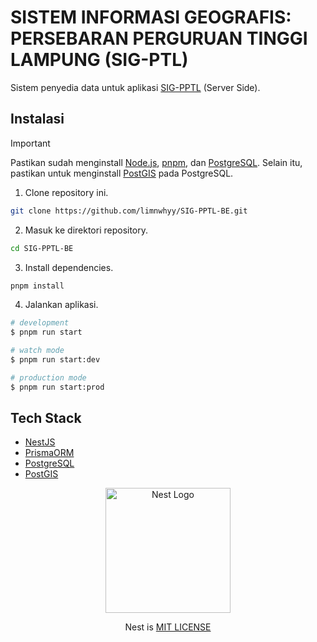 # SISTEM INFORMASI GEOGRAFIS: PERSEBARAN PERGURUAN TINGGI LAMPUNG (SIG-PTL)

Sistem penyedia data untuk aplikasi [SIG-PPTL](https://github.com/limnwhyy/SIG-PPTL-FE) (Server Side).

## Instalasi

> [!IMPORTANT]
> Pastikan sudah menginstall [Node.js](https://nodejs.org/en/download/), [pnpm](https://pnpm.io/installation), dan [PostgreSQL](https://www.postgresql.org/download/). Selain itu, pastikan untuk menginstall [PostGIS](https://postgis.net/install/) pada PostgreSQL.

1. Clone repository ini.

```bash
git clone https://github.com/limnwhyy/SIG-PPTL-BE.git
```

2. Masuk ke direktori repository.

```bash
cd SIG-PPTL-BE
```

3. Install dependencies.

```bash
pnpm install
```

4. Jalankan aplikasi.

```bash
# development
$ pnpm run start

# watch mode
$ pnpm run start:dev

# production mode
$ pnpm run start:prod
```

## Tech Stack

- [NestJS](https://nestjs.com/)
- [PrismaORM](https://prisma.io/)
- [PostgreSQL](https://www.postgresql.org/)
- [PostGIS](https://postgis.net/)

<p align="center">
  <a href="http://nestjs.com/" target="blank"><img src="https://nestjs.com/img/logo-small.svg" width="200" alt="Nest Logo" /></a>
  <p align="center">
  Nest is
    <a href="">MIT LICENSE</a>
  </p>
</p>
